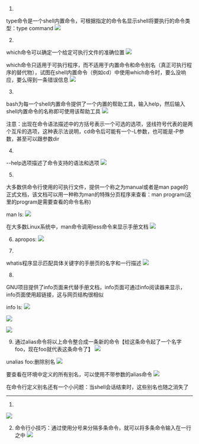 1. 
type命令是一个shell内置命令，可根据指定的命令名显示shell将要执行的命令类型：type command
![](https://tva1.sinaimg.cn/large/0081Kckwly1gliz92a68kj305b01rt8k.jpg)

2. 
which命令可以确定一个给定可执行文件的准确位置
![](https://tva1.sinaimg.cn/large/0081Kckwly1gliz9a9puyj304g00qwe9.jpg)

which命令只适用于可执行程序，而不适用于内置命令和命令别名（真正可执行程序的替代物），试图在shell内置命令（例如cd）中使用which命令时，要么没响应，要么得到一条错误信息
![](https://tva1.sinaimg.cn/large/0081Kckwly1gliz9i8dcjj30ab01xjrc.jpg)

3. 
bash为每一个shell内置命令提供了一个内置的帮助工具，输入help，然后输入shell内置命令的名称即可使用该帮助工具
![](https://tva1.sinaimg.cn/large/0081Kckwly1gliz9wjbwmj30ah03474i.jpg)

注意：出现在命令语法描述中的方括号表示一个可选的选项，竖线符号代表的是两个互斥的选项，这种表示法说明，cd命令后可能有一个-L参数，也可能是-P参数，甚至可以跟参数dir

4. 
--help选项描述了命令支持的语法和选项
![](https://tva1.sinaimg.cn/large/0081Kckwly1gliza5o59nj30bq04y3ys.jpg)

5. 
大多数供命令行使用的可执行文件，提供一个称之为manual或者是man page的正式文档，该文档可以用一种称为man的特殊分页程序来查看：man program(这里的program是需要查看的命令名称)

man ls:
![](https://tva1.sinaimg.cn/large/0081Kckwly1gm4f4rykzej30oi0hpjtr.jpg)

在大多数Linux系统中，man命令调用less命令来显示手册文档
![](https://tva1.sinaimg.cn/large/0081Kckwly1glizaeqfmxj30c60b9gmc.jpg)

6. apropos:
![](https://tva1.sinaimg.cn/large/0081Kckwly1glizamkfw2j30c604xjrp.jpg)

7. 
whatis程序显示匹配具体关键字的手册页的名字和一行描述
![](https://tva1.sinaimg.cn/large/0081Kckwly1glizb17digj306y00ogle.jpg)

8. 
GNU项目提供了info页面来代替手册文档，info页面可通过info阅读器来显示，info页面使用超链接，这与网页结构很相似

info ls:
![](https://tva1.sinaimg.cn/large/0081Kckwly1gm4fe4idw2j30ip0fr0ua.jpg)

![](https://tva1.sinaimg.cn/large/0081Kckwly1glizbhxpgbj30ce0aumxy.jpg)

![](https://tva1.sinaimg.cn/large/0081Kckwly1glizbp9wptj30ce046aab.jpg)

9. 通过alias命令将以上命令整合成一条新的命令【给这条命令起了一个名字foo，现在foo就代表这条命令了】
![](https://tva1.sinaimg.cn/large/0081Kckwly1glizczjsn1j30ce033t8p.jpg)

unalias foo:删除别名
![](https://tva1.sinaimg.cn/large/0081Kckwly1glizdacld0j307c01dq2q.jpg)

要查看在环境中定义的所有别名，可以使用不带参数的alias命令
![](https://tva1.sinaimg.cn/large/0081Kckwly1glizdkapwbj30j90cbt96.jpg)

在命令行定义别名还有一个小问题：当shell会话结束时，这些别名也随之消失了

- - - -

1. 
![](https://tva1.sinaimg.cn/large/0081Kckwly1gliyu527coj30b905qaah.jpg)

2. 命令行小技巧：通过使用分号来分隔多条命令，就可以将多条命令输入在一行之中
![](https://tva1.sinaimg.cn/large/0081Kckwly1glizcoqgh6j30aj027t8l.jpg)